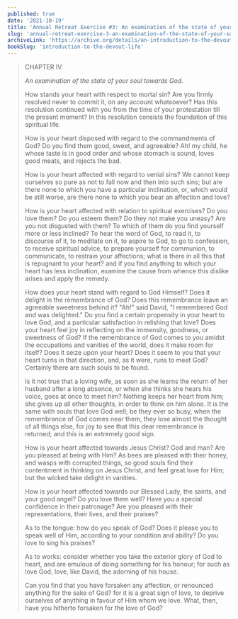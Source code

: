 ```yaml
---
published: true
date: '2021-10-19'
title: 'Annual Retreat Exercise #3: An examination of the state of your soul towards God'
slug: 'annual-retreat-exercise-3-an-examination-of-the-state-of-your-soul-towards-god'
archiveLink: 'https://archive.org/details/an-introduction-to-the-devout-life/page/268?view=theater'
bookSlug: 'introduction-to-the-devout-life'
---
```


> CHAPTER IV.
>
> *An examination of the state of your soul towards God.*
>
> How stands your heart with respect to mortal sin? Are you firmly resolved never to commit it, on any account whatsoever? Has this resolution continued with you from the time of your protestation till the present moment? In this resolution consists the foundation of this spiritual life.
>
> How is your heart disposed with regard to the commandments of God? Do you find them good, sweet, and agreeable? Ah! my child, he whose taste is in good order and whose stomach is sound, loves good meats, and rejects the bad.
>
> How is your heart affected with regard to venial sins? We cannot keep ourselves so pure as not to fall now and then into such sins; but are there none to which you have a particular inclination, or, which would be still worse, are there none to which you bear an affection and love?
>
> How is your heart affected with relation to spiritual exercises? Do you love them? Do you esteem them? Do they not make you uneasy? Are you not disgusted with them? To which of them do you find yourself more or less inclined? To hear the word of God, to read it, to discourse of it, to meditate on it, to aspire to God, to go to confession, to receive spiritual advice, to prepare yourself for communion, to communicate, to restrain your affections; what is there in all this that is repugnant to your heart? and if you find anything to which your heart has less inclination, examine the cause from whence this dislike arises and apply the remedy.
>
> How does your heart stand with regard to God Himself? Does it delight in the remembrance of God? Does this remembrance leave an agreeable sweetness behind it? "Ah!" said David, "I remembered God and was delighted." Do you find a certain propensity in your heart to love God, and a particular satisfaction in relishing that love? Does your heart feel joy in reflecting on the immensity, goodness, or sweetness of God? If the remembrance of God comes to you amidst the occupations and vanities of the world, does it make room for itself? Does it seize upon your heart? Does it seem to you that your heart turns in that direction, and, as it were, runs to meet God? Certainly there are such souls to be found.
>
> Is it not true that a loving wife, as soon as she learns the return of her husband after a long absence, or when she thinks she hears his voice, goes at once to meet him? Nothing keeps her heart from him; she gives up all other thoughts, in order to think on him alone. It is the same with souls that love God well; be they ever so busy, when the remembrance of God comes near them, they lose almost the thought of all things else, for joy to see that this dear remembrance is returned; and this is an extremely good sign.
>
> How is your heart affected towards Jesus Christ? God and man? Are you pleased at being with Him? As bees are pleased with their honey, and wasps with corrupted things, so good souls find their contentment in thinking on Jesus Christ, and feel great love for Him; but the wicked take delight in vanities.
>
> How is your heart affected towards our Blessed Lady, the saints, and your good angel? Do you love them well? Have you a special confidence in their patronage? Are you pleased with their representations, their lives, and their praises?
>
> As to the tongue: how do you speak of God? Does it please you to speak well of Him, according to your condition and ability? Do you love to sing his praises?
>
> As to works: consider whether you take the exterior glory of God to heart, and are emulous of doing something for his honour; for such as love God, love, like David, the adorning of his house.
>
> Can you find that you have forsaken any affection, or renounced anything for the sake of God? for it is a great sign of love, to deprive ourselves of anything in favour of Him whom we love. What, then, have you hitherto forsaken for the love of God?